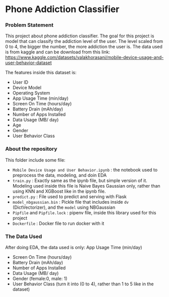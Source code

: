 # Phone Addiction Classifier

### Problem Statement
This project about phone addiction classifier. The goal for this project is model that can classify the addiction level of the user. The level scaled from 0 to 4, the bigger the number, the more addiction the user is.
The data used is from kaggle and can be download from this link: 
https://www.kaggle.com/datasets/valakhorasani/mobile-device-usage-and-user-behavior-dataset

The features inside this dataset is:
- User ID
- Device Model
- Operating System
- App Usage Time (min/day)
- Screen On Time (hours/day)
- Battery Drain (mAh/day)
- Number of Apps Installed
- Data Usage (MB/ day)
- Age
- Gender
- User Behavior Class

### About the repository

This folder include some file:
- `Mobile Device Usage and User Behavior.ipynb` : the notebook used to preprocess the data, modeling, and doin EDA
- `train.py` : Exactly same as the ipynb file, but simple version of it. Modeling used inside this file is Naive Bayes Gaussian only, rather than using KNN and XGBoost like in the ipynb file.
- `predict.py` : File used to predict and serving with Flask
- `model_nbgaussian.bin` : Pickle file that includes inside `dv` (DictVectorizer), and the `model` using NBGaussian
- `Pipfile` and `Pipfile.lock` : pipenv file, inside this library used for this project
- `Dockerfile` : Docker file to run docker with it

### The Data Used

After doing EDA, the data used is only:
App Usage Time (min/day)
- Screen On Time (hours/day)
- Battery Drain (mAh/day)
- Number of Apps Installed
- Data Usage (MB/ day)
- Gender (female:0, male: 1)
- User Behavior Class (turn it into (0 to 4), rather than 1 to 5 like in the dataset)
